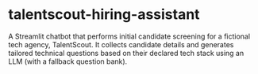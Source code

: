 # talentscout-hiring-assistant
A Streamlit chatbot that performs initial candidate screening for a fictional tech agency, TalentScout. It collects candidate details and generates tailored technical questions based on their declared tech stack using an LLM (with a fallback question bank).
